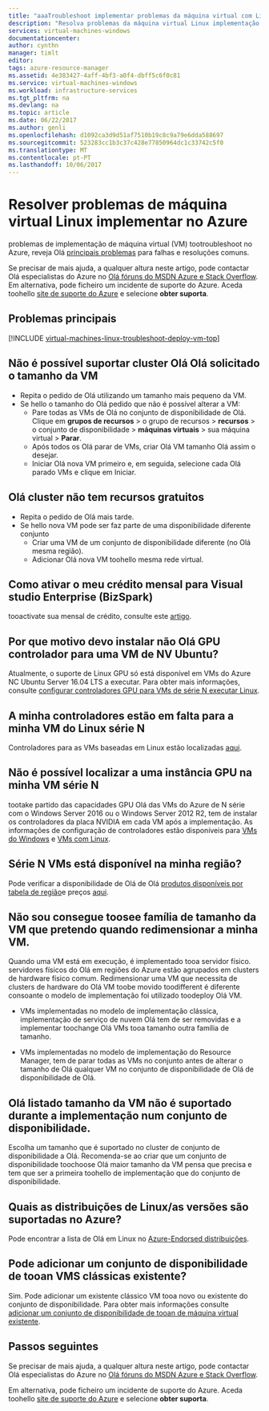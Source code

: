 ```yaml
---
title: "aaaTroubleshoot implementar problemas da máquina virtual com Linux no Azure | Microsoft Docs"
description: "Resolva problemas da máquina virtual Linux implementação no modelo de implementação Azurethe Resource Manager."
services: virtual-machines-windows
documentationcenter: 
author: cynthn
manager: timlt
editor: 
tags: azure-resource-manager
ms.assetid: 4e383427-4aff-4bf3-a0f4-dbff5c6f0c81
ms.service: virtual-machines-windows
ms.workload: infrastructure-services
ms.tgt_pltfrm: na
ms.devlang: na
ms.topic: article
ms.date: 06/22/2017
ms.author: genli
ms.openlocfilehash: d1092ca3d9d51af7510b19c8c9a79e6dda588697
ms.sourcegitcommit: 523283cc1b3c37c428e77850964dc1c33742c5f0
ms.translationtype: MT
ms.contentlocale: pt-PT
ms.lasthandoff: 10/06/2017
---
```

# <a name="troubleshoot-deploying-linux-virtual-machine-issues-in-azure"></a>Resolver problemas de máquina virtual Linux implementar no Azure

problemas de implementação de máquina virtual (VM) tootroubleshoot no Azure, reveja Olá [principais problemas](#top-issues) para falhas e resoluções comuns.

Se precisar de mais ajuda, a qualquer altura neste artigo, pode contactar Olá especialistas do Azure no [Olá fóruns do MSDN Azure e Stack Overflow](https://azure.microsoft.com/support/forums/). Em alternativa, pode ficheiro um incidente de suporte do Azure. Aceda toohello [site de suporte do Azure](https://azure.microsoft.com/support/options/) e selecione **obter suporta**.

## <a name="top-issues"></a>Problemas principais
[!INCLUDE [virtual-machines-linux-troubleshoot-deploy-vm-top](../../../includes/virtual-machines-linux-troubleshoot-deploy-vm-top.md)]

## <a name="hello-cluster-cannot-support-hello-requested-vm-size"></a>Não é possível suportar cluster Olá Olá solicitado o tamanho da VM
<properties
supportTopicIds="123456789"
resourceTags="windows"
productPesIds="1234, 5678"
/>
- Repita o pedido de Olá utilizando um tamanho mais pequeno da VM.
- Se hello o tamanho do Olá pedido que não é possível alterar a VM:
    - Pare todas as VMs de Olá no conjunto de disponibilidade de Olá. Clique em **grupos de recursos** > o grupo de recursos > **recursos** > o conjunto de disponibilidade > **máquinas virtuais** > sua máquina virtual >  **Parar**.
    - Após todos os Olá parar de VMs, criar Olá VM tamanho Olá assim o desejar.
    - Iniciar Olá nova VM primeiro e, em seguida, selecione cada Olá parado VMs e clique em Iniciar.


## <a name="hello-cluster-does-not-have-free-resources"></a>Olá cluster não tem recursos gratuitos
<properties
supportTopicIds="123456789"
resourceTags="windows"
productPesIds="1234, 5678"
/>
- Repita o pedido de Olá mais tarde.
- Se hello nova VM pode ser faz parte de uma disponibilidade diferente conjunto
    - Criar uma VM de um conjunto de disponibilidade diferente (no Olá mesma região).
    - Adicionar Olá nova VM toohello mesma rede virtual.

## <a name="how-do-i-activate-my-monthly-credit-for-visual-studio-enterprise-bizspark"></a>Como ativar o meu crédito mensal para Visual studio Enterprise (BizSpark)

tooactivate sua mensal de crédito, consulte este [artigo](https://azure.microsoft.com/offers/ms-azr-0064p/).

## <a name="why-can-i-not-install-hello-gpu-driver-for-an-ubuntu-nv-vm"></a>Por que motivo devo instalar não Olá GPU controlador para uma VM de NV Ubuntu?

Atualmente, o suporte de Linux GPU só está disponível em VMs do Azure NC Ubuntu Server 16.04 LTS a executar. Para obter mais informações, consulte [configurar controladores GPU para VMs de série N executar Linux](n-series-driver-setup.md).

## <a name="my-drivers-are-missing-for-my-linux-n-series-vm"></a>A minha controladores estão em falta para a minha VM do Linux série N

Controladores para as VMs baseadas em Linux estão localizadas [aqui](n-series-driver-setup.md). 

## <a name="i-cant-find-a-gpu-instance-within-my-n-series-vm"></a>Não é possível localizar a uma instância GPU na minha VM série N

tootake partido das capacidades GPU Olá das VMs do Azure de N série com o Windows Server 2016 ou o Windows Server 2012 R2, tem de instalar os controladores da placa NVIDIA em cada VM após a implementação. As informações de configuração de controladores estão disponíveis para [VMs do Windows](../windows/n-series-driver-setup.md) e [VMs com Linux](n-series-driver-setup.md).

## <a name="is-n-series-vms-available-in-my-region"></a>Série N VMs está disponível na minha região?

Pode verificar a disponibilidade de Olá de Olá [produtos disponíveis por tabela de região](https://azure.microsoft.com/regions/services)e preços [aqui](https://azure.microsoft.com/pricing/details/virtual-machines/series/#n-series).

## <a name="i-am-not-able-toosee-vm-size-family-that-i-want-when-resizing-my-vm"></a>Não sou consegue toosee família de tamanho da VM que pretendo quando redimensionar a minha VM.

Quando uma VM está em execução, é implementado tooa servidor físico. servidores físicos do Olá em regiões do Azure estão agrupados em clusters de hardware físico comum. Redimensionar uma VM que necessita de clusters de hardware do Olá VM toobe movido toodifferent é diferente consoante o modelo de implementação foi utilizado toodeploy Olá VM.

- VMs implementadas no modelo de implementação clássica, implementação de serviço de nuvem Olá tem de ser removidas e a implementar toochange Olá VMs tooa tamanho outra família de tamanho.

- VMs implementadas no modelo de implementação do Resource Manager, tem de parar todas as VMs no conjunto antes de alterar o tamanho de Olá qualquer VM no conjunto de disponibilidade de Olá de disponibilidade de Olá.

## <a name="hello-listed-vm-size-is-not-supported-while-deploying-in-availability-set"></a>Olá listado tamanho da VM não é suportado durante a implementação num conjunto de disponibilidade.

Escolha um tamanho que é suportado no cluster de conjunto de disponibilidade a Olá. Recomenda-se ao criar que um conjunto de disponibilidade toochoose Olá maior tamanho da VM pensa que precisa e tem que ser a primeira toohello de implementação que do conjunto de disponibilidade.

## <a name="what-linux-distributionsversions-are-supported-on-azure"></a>Quais as distribuições de Linux/as versões são suportadas no Azure?

Pode encontrar a lista de Olá em Linux no [Azure-Endorsed distribuições](endorsed-distros.md).

## <a name="can-i-add-an-existing-classic-vm-tooan-availability-set"></a>Pode adicionar um conjunto de disponibilidade de tooan VMS clássicas existente?

Sim. Pode adicionar um existente clássico VM tooa novo ou existente do conjunto de disponibilidade. Para obter mais informações consulte [adicionar um conjunto de disponibilidade de tooan de máquina virtual existente](../windows/classic/configure-availability.md#addmachine).


## <a name="next-steps"></a>Passos seguintes
Se precisar de mais ajuda, a qualquer altura neste artigo, pode contactar Olá especialistas do Azure no [Olá fóruns do MSDN Azure e Stack Overflow](https://azure.microsoft.com/support/forums/).

Em alternativa, pode ficheiro um incidente de suporte do Azure. Aceda toohello [site de suporte do Azure](https://azure.microsoft.com/support/options/) e selecione **obter suporta**.
